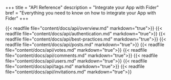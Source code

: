 +++
title = "API Reference"
description = "Integrate your App with Fider"
bref = "Everything you need to know on how to integrate your App with Fider"
+++

{{< readfile file="content/docs/api/overview.md" markdown="true">}}
{{< readfile file="content/docs/api/authentication.md" markdown="true">}}
{{< readfile file="content/docs/api/best-practices.md" markdown="true">}}
{{< readfile file="content/docs/api/posts.md" markdown="true">}}
{{< readfile file="content/docs/api/votes.md" markdown="true">}}
{{< readfile file="content/docs/api/comments.md" markdown="true">}}
{{< readfile file="content/docs/api/users.md" markdown="true">}}
{{< readfile file="content/docs/api/tags.md" markdown="true">}}
{{< readfile file="content/docs/api/invitations.md" markdown="true">}}